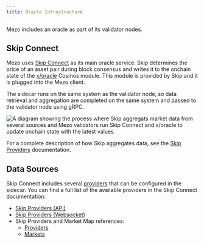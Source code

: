 ```yaml
---
title: Oracle Infrastructure
---
```


Mezo includes an oracle as part of its validator nodes.

## Skip Connect

Mezo uses [Skip Connect](https://github.com/skip-mev/connect) as its main oracle service. Skip determines the price of an asset pair during block consensus and writes it to the onchain state of the [x/oracle](https://github.com/skip-mev/connect/tree/main/x/oracle) Cosmos module. This module is provided by Skip and it is plugged into the Mezo client.

The sidecar runs on the same system as the validator node, so data retrieval and aggregation are completed on the same system and passed to the validator node using gRPC.

![A diagram showing the process where Skip aggregats market data from several sources and Mezo validators run Skip Connect and x/oracle to update onchain state with the latest values](/docs/images/oracle/mezo-oracle.avif)

For a complete description of how Skip aggregates data, see the [Skip Providers](https://github.com/skip-mev/connect/blob/main/cmd/constants/providers.go) documentation.

## Data Sources

Skip Connect includes several [providers](https://github.com/skip-mev/connect/blob/main/providers/README.md) that can be configured in the sidecar. You can find a full list of the available providers in the Skip Connect documentation:

- [Skip Providers (API)](https://github.com/skip-mev/connect/blob/main/providers/apis/README.md)
- [Skip Providers (Websocket)](https://github.com/skip-mev/connect/blob/main/providers/websockets/README.md)
- Skip Providers and Market Map references:
    - [Providers](https://github.com/skip-mev/connect/blob/main/cmd/constants/providers.go)
    - [Markets](https://github.com/skip-mev/connect/blob/main/cmd/constants/marketmaps/markets.go)